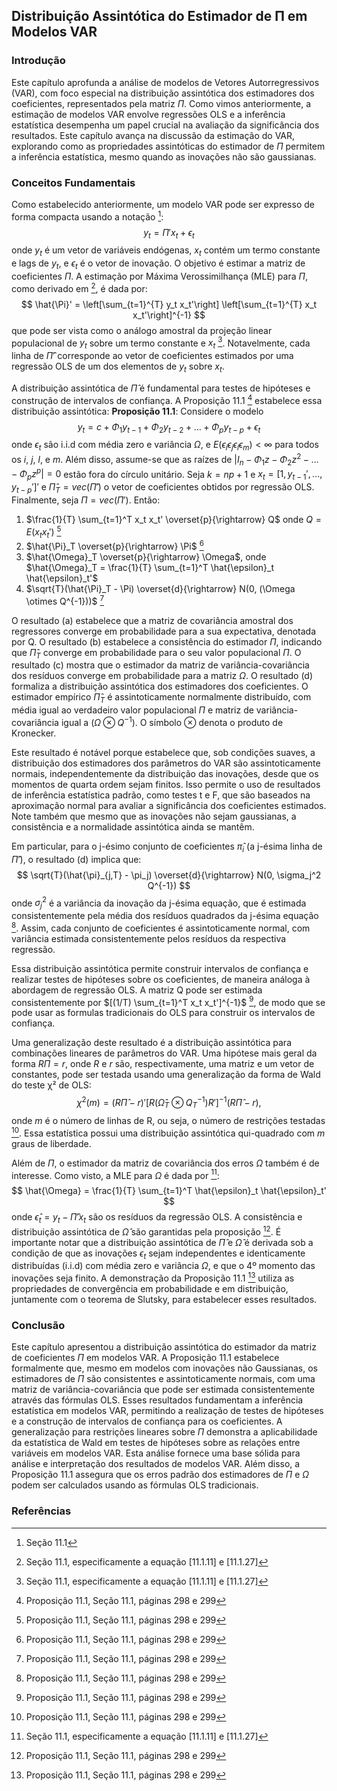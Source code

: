 ## Distribuição Assintótica do Estimador de Π em Modelos VAR
### Introdução
Este capítulo aprofunda a análise de modelos de Vetores Autorregressivos (VAR), com foco especial na distribuição assintótica dos estimadores dos coeficientes, representados pela matriz $\Pi$. Como vimos anteriormente, a estimação de modelos VAR envolve regressões OLS e a inferência estatística desempenha um papel crucial na avaliação da significância dos resultados. Este capítulo avança na discussão da estimação do VAR, explorando como as propriedades assintóticas do estimador de $\Pi$ permitem a inferência estatística, mesmo quando as inovações não são gaussianas.

### Conceitos Fundamentais
Como estabelecido anteriormente, um modelo VAR pode ser expresso de forma compacta usando a notação [^1]:
$$ y_t = \Pi'x_t + \epsilon_t $$
onde $y_t$ é um vetor de variáveis endógenas, $x_t$ contém um termo constante e lags de $y_t$, e $\epsilon_t$ é o vetor de inovação. O objetivo é estimar a matriz de coeficientes $\Pi$. A estimação por Máxima Verossimilhança (MLE) para $\Pi$, como derivado em [^2], é dada por:
$$ \hat{\Pi}' = \left[\sum_{t=1}^{T} y_t x_t'\right] \left[\sum_{t=1}^{T} x_t x_t'\right]^{-1} $$
que pode ser vista como o análogo amostral da projeção linear populacional de $y_t$ sobre um termo constante e $x_t$ [^2]. Notavelmente, cada linha de $\hat{\Pi}'$ corresponde ao vetor de coeficientes estimados por uma regressão OLS de um dos elementos de $y_t$ sobre $x_t$.

A distribuição assintótica de $\hat{\Pi}$ é fundamental para testes de hipóteses e construção de intervalos de confiança. A Proposição 11.1 [^3] estabelece essa distribuição assintótica:
**Proposição 11.1**: Considere o modelo
$$ y_t = c + \Phi_1 y_{t-1} + \Phi_2 y_{t-2} + \dots + \Phi_p y_{t-p} + \epsilon_t $$
onde $\epsilon_t$ são i.i.d com média zero e variância $\Omega$, e $E(\epsilon_i \epsilon_j \epsilon_l \epsilon_m) < \infty$ para todos os $i$, $j$, $l$, e $m$. Além disso, assume-se que as raízes de $|I_n - \Phi_1 z - \Phi_2 z^2 - \dots - \Phi_p z^p| = 0$ estão fora do círculo unitário. Seja $k = np+1$ e $x_t = [1, y_{t-1}', \dots, y_{t-p}']'$ e $\hat{\Pi}_T = vec(\hat{\Pi}')$ o vetor de coeficientes obtidos por regressão OLS. Finalmente, seja $\Pi = vec(\Pi')$. Então:
1.  $\frac{1}{T} \sum_{t=1}^T x_t x_t' \overset{p}{\rightarrow} Q$ onde $Q = E(x_t x_t')$ [^3]
2.  $\hat{\Pi}_T \overset{p}{\rightarrow} \Pi$ [^3]
3.  $\hat{\Omega}_T \overset{p}{\rightarrow} \Omega$, onde $\hat{\Omega}_T = \frac{1}{T} \sum_{t=1}^T \hat{\epsilon}_t \hat{\epsilon}_t'$
4.  $\sqrt{T}(\hat{\Pi}_T - \Pi) \overset{d}{\rightarrow} N(0, (\Omega \otimes Q^{-1}))$ [^3]

O resultado (a) estabelece que a matriz de covariância amostral dos regressores converge em probabilidade para a sua expectativa, denotada por Q.  O resultado (b) estabelece a consistência do estimador $\Pi$, indicando que $\hat{\Pi}_T$ converge em probabilidade para o seu valor populacional $\Pi$. O resultado (c) mostra que o estimador da matriz de variância-covariância dos resíduos converge em probabilidade para a matriz $\Omega$. O resultado (d) formaliza a distribuição assintótica dos estimadores dos coeficientes. O estimador empírico $\hat{\Pi}_T$ é assintoticamente normalmente distribuído, com média igual ao verdadeiro valor populacional $\Pi$ e matriz de variância-covariância igual a $(\Omega \otimes Q^{-1})$. O símbolo $\otimes$ denota o produto de Kronecker.

Este resultado é notável porque estabelece que, sob condições suaves, a distribuição dos estimadores dos parâmetros do VAR são assintoticamente normais, independentemente da distribuição das inovações, desde que os momentos de quarta ordem sejam finitos.  Isso permite o uso de resultados de inferência estatística padrão, como testes t e F, que são baseados na aproximação normal para avaliar a significância dos coeficientes estimados. Note também que mesmo que as inovações não sejam gaussianas, a consistência e a normalidade assintótica ainda se mantêm.

Em particular, para o j-ésimo conjunto de coeficientes $\hat{\pi}_i$ (a j-ésima linha de $\hat{\Pi}'$), o resultado (d) implica que:
$$ \sqrt{T}(\hat{\pi}_{j,T} - \pi_j) \overset{d}{\rightarrow} N(0, \sigma_j^2 Q^{-1}) $$
onde $\sigma_j^2$ é a variância da inovação da j-ésima equação, que é estimada consistentemente pela média dos resíduos quadrados da j-ésima equação [^3].  Assim, cada conjunto de coeficientes é assintoticamente normal, com variância estimada consistentemente pelos resíduos da respectiva regressão.

Essa distribuição assintótica permite construir intervalos de confiança e realizar testes de hipóteses sobre os coeficientes, de maneira análoga à abordagem de regressão OLS.  A matriz Q pode ser estimada consistentemente por $[(1/T) \sum_{t=1}^T x_t x_t']^{-1}$ [^3], de modo que se pode usar as formulas tradicionais do OLS para construir os intervalos de confiança.

Uma generalização deste resultado é a distribuição assintótica para combinações lineares de parâmetros do VAR. Uma hipótese mais geral da forma $R\Pi=r$, onde $R$ e $r$ são, respectivamente, uma matriz e um vetor de constantes, pode ser testada usando uma generalização da forma de Wald do teste χ² de OLS:
$$ \chi^2(m) = (R \hat{\Pi} - r)' [R (\hat{\Omega}_T \otimes Q_T^{-1}) R']^{-1} (R \hat{\Pi} - r),$$
onde $m$ é o número de linhas de R, ou seja, o número de restrições testadas [^3]. Essa estatística possui uma distribuição assintótica qui-quadrado com $m$ graus de liberdade.

Além de $\Pi$, o estimador da matriz de covariância dos erros $\Omega$ também é de interesse.  Como visto, a MLE para $\Omega$ é dada por [^2]:
$$ \hat{\Omega} = \frac{1}{T} \sum_{t=1}^T \hat{\epsilon}_t \hat{\epsilon}_t' $$
onde $\hat{\epsilon}_t = y_t - \hat{\Pi}'x_t$ são os resíduos da regressão OLS.  A consistência e distribuição assintótica de $\hat{\Omega}$ são garantidas pela proposição [^3]. É importante notar que a distribuição assintótica de $\hat{\Pi}$ e $\hat{\Omega}$ é derivada sob a condição de que as inovações $\epsilon_t$ sejam independentes e identicamente distribuídas (i.i.d) com média zero e variância $\Omega$, e que o 4º momento das inovações seja finito. A demonstração da Proposição 11.1 [^3] utiliza as propriedades de convergência em probabilidade e em distribuição, juntamente com o teorema de Slutsky, para estabelecer esses resultados.

### Conclusão
Este capítulo apresentou a distribuição assintótica do estimador da matriz de coeficientes $\Pi$ em modelos VAR. A Proposição 11.1 estabelece formalmente que, mesmo em modelos com inovações não Gaussianas, os estimadores de $\Pi$ são consistentes e assintoticamente normais, com uma matriz de variância-covariância que pode ser estimada consistentemente através das fórmulas OLS. Esses resultados fundamentam a inferência estatística em modelos VAR, permitindo a realização de testes de hipóteses e a construção de intervalos de confiança para os coeficientes. A generalização para restrições lineares sobre $\Pi$ demonstra a aplicabilidade da estatística de Wald em testes de hipóteses sobre as relações entre variáveis em modelos VAR. Esta análise fornece uma base sólida para análise e interpretação dos resultados de modelos VAR. Além disso, a Proposição 11.1 assegura que os erros padrão dos estimadores de $\Pi$ e $\Omega$ podem ser calculados usando as fórmulas OLS tradicionais.

### Referências
[^1]:  Seção 11.1
[^2]:  Seção 11.1, especificamente a equação [11.1.11] e [11.1.27]
[^3]:  Proposição 11.1, Seção 11.1, páginas 298 e 299
<!-- END -->
